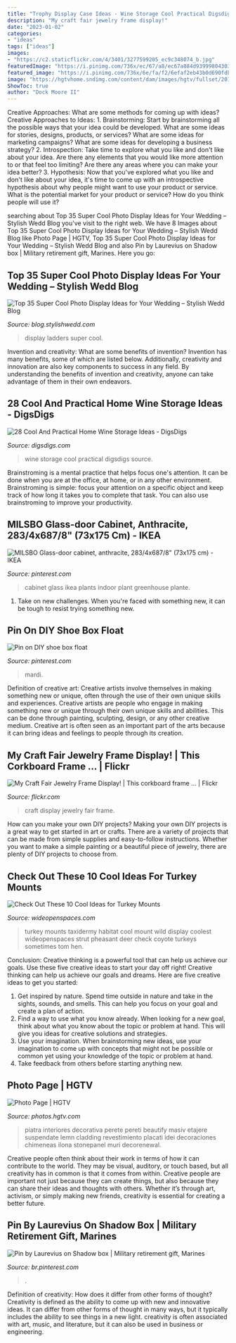 ```yaml
---
title: "Trophy Display Case Ideas - Wine Storage Cool Practical Digsdigs Source"
description: "My craft fair jewelry frame display!"
date: "2023-01-02"
categories:
- "ideas"
tags: ["ideas"]
images:
- "https://c2.staticflickr.com/4/3401/3277599205_ec9c348074_b.jpg"
featuredImage: "https://i.pinimg.com/736x/ec/67/a8/ec67a884d93999804303862cfa9480c3.jpg"
featured_image: "https://i.pinimg.com/736x/6e/fa/f2/6efaf2eb43b0d690fdb0c26564c78984.jpg"
image: "https://hgtvhome.sndimg.com/content/dam/images/hgtv/fullset/2015/1/21/0/L-Evans-Design-Group_Lake-Residence-trophy-display.jpg.rend.hgtvcom.616.924.suffix/1421865509389.jpeg"
ShowToc: true
author: "Dock Moore II"
---
```



Creative Approaches: What are some methods for coming up with ideas?
Creative Approaches to Ideas: 1. Brainstorming: Start by brainstorming all the possible ways that your idea could be developed. What are some ideas for stories, designs, products, or services? What are some ideas for marketing campaigns? What are some ideas for developing a business strategy? 2. Introspection: Take time to explore what you like and don't like about your idea. Are there any elements that you would like more attention to or that feel too limiting? Are there any areas where you can make your idea better? 3. Hypothesis: Now that you've explored what you like and don't like about your idea, it's time to come up with an introspective hypothesis about why people might want to use your product or service. What is the potential market for your product or service? How do you think people will use it? 
	

		
searching about Top 35 Super Cool Photo Display Ideas for Your Wedding – Stylish Wedd Blog you've visit to the right web. We have 8 Images about Top 35 Super Cool Photo Display Ideas for Your Wedding – Stylish Wedd Blog like Photo Page | HGTV, Top 35 Super Cool Photo Display Ideas for Your Wedding – Stylish Wedd Blog and also Pin by Laurevius on Shadow box | Military retirement gift, Marines. Here you go:
		
    
## Top 35 Super Cool Photo Display Ideas For Your Wedding – Stylish Wedd Blog

<img loading=lazy src="http://blog.stylishwedd.com/wp-content/uploads/2017/01/Chic-Wedding-Photo-Display-Ideas-with-Old-Ladders.jpg" onerror="this.onerror=null;this.src='https://tse2.mm.bing.net/th?id=OIP.VjcARHdZ-TiBM3AGDiXE0QHaKd&amp;pid=15.1';" alt="Top 35 Super Cool Photo Display Ideas for Your Wedding – Stylish Wedd Blog">

_Source: blog.stylishwedd.com_

>display ladders super cool. 

	

Invention and creativity: What are some benefits of invention?
Invention has many benefits, some of which are listed below. Additionally, creativity and innovation are also key components to success in any field. By understanding the benefits of invention and creativity, anyone can take advantage of them in their own endeavors.

    
## 28 Cool And Practical Home Wine Storage Ideas - DigsDigs

<img loading=lazy src="http://www.digsdigs.com/photos/cool-and-practical-home-wine-storage-ideas-19.jpg" onerror="this.onerror=null;this.src='https://tse2.mm.bing.net/th?id=OIP.LjLO1cAHojNVpZpOj0iAxAHaJ4&amp;pid=15.1';" alt="28 Cool And Practical Home Wine Storage Ideas - DigsDigs">

_Source: digsdigs.com_

>wine storage cool practical digsdigs source. 

	

Brainstroming is a mental practice that helps focus one's attention. It can be done when you are at the office, at home, or in any other environment. Brainstroming is simple: focus your attention on a specific object and keep track of how long it takes you to complete that task. You can also use brainstroming to improve your productivity.

    
## MILSBO Glass-door Cabinet, Anthracite, 283/4x687/8&quot; (73x175 Cm) - IKEA

<img loading=lazy src="https://i.pinimg.com/736x/ec/67/a8/ec67a884d93999804303862cfa9480c3.jpg" onerror="this.onerror=null;this.src='https://tse3.mm.bing.net/th?id=OIP.wIk8zzYMZ22AzzMzw6iCkgHaHa&amp;pid=15.1';" alt="MILSBO Glass-door cabinet, anthracite, 283/4x687/8&quot; (73x175 cm) - IKEA">

_Source: pinterest.com_

>cabinet glass ikea plants indoor plant greenhouse plante. 

	

1) Take on new challenges. When you're faced with something new, it can be tough to resist trying something new.

    
## Pin On DIY Shoe Box Float

<img loading=lazy src="https://i.pinimg.com/736x/e6/76/95/e67695ed46e8178c702d52cc89cff25d--diy-shoe-shoe-box.jpg" onerror="this.onerror=null;this.src='https://tse1.mm.bing.net/th?id=OIP.fDlkulT6OK-CZkCsJaq-pAHaJ3&amp;pid=15.1';" alt="Pin on DIY shoe box float">

_Source: pinterest.com_

>mardi. 

	

Definition of creative art: Creative artists involve themselves in making something new or unique, often through the use of their own unique skills and experiences.
Creative artists are people who engage in making something new or unique through their own unique skills and abilities. This can be done through painting, sculpting, design, or any other creative medium. Creative art is often seen as an important part of the arts because it can bring ideas and feelings to people through its creation.

    
## My Craft Fair Jewelry Frame Display! | This Corkboard Frame … | Flickr

<img loading=lazy src="https://c2.staticflickr.com/4/3401/3277599205_ec9c348074_b.jpg" onerror="this.onerror=null;this.src='https://tse3.mm.bing.net/th?id=OIP.lHUULn0r6P_6xQ5nVbNSYgHaJ4&amp;pid=15.1';" alt="My Craft Fair Jewelry Frame Display! | This corkboard frame … | Flickr">

_Source: flickr.com_

>craft display jewelry fair frame. 

	

How can you make your own DIY projects?
Making your own DIY projects is a great way to get started in art or crafts. There are a variety of projects that can be made from simple supplies and easy-to-follow instructions. Whether you want to make a simple painting or a beautiful piece of jewelry, there are plenty of DIY projects to choose from.

    
## Check Out These 10 Cool Ideas For Turkey Mounts

<img loading=lazy src="http://cdn0.wideopenspaces.com/wp-content/uploads/2015/10/turkey-in-habitat.jpg" onerror="this.onerror=null;this.src='https://tse4.mm.bing.net/th?id=OIP.mOcIYz6hEVhYHUP3Nqma4wHaKB&amp;pid=15.1';" alt="Check Out These 10 Cool Ideas for Turkey Mounts">

_Source: wideopenspaces.com_

>turkey mounts taxidermy habitat cool mount wild display coolest wideopenspaces strut pheasant deer check coyote turkeys sometimes tom hen. 

	

Conclusion: Creative thinking is a powerful tool that can help us achieve our goals. Use these five creative ideas to start your day off right!
Creative thinking can help us achieve our goals and dreams. Here are five creative ideas to get you started: 
1. Get inspired by nature. Spend time outside in nature and take in the sights, sounds, and smells. This can help you focus on your goal and create a plan of action. 
2. Find a way to use what you know already. When looking for a new goal, think about what you know about the topic or problem at hand. This will give you ideas for creative solutions and strategies. 
3. Use your imagination. When brainstorming new ideas, use your imagination to come up with concepts that might not be possible or common yet using your knowledge of the topic or problem at hand. 
4. Take feedback from others before starting anything new.

    
## Photo Page | HGTV

<img loading=lazy src="https://hgtvhome.sndimg.com/content/dam/images/hgtv/fullset/2015/1/21/0/L-Evans-Design-Group_Lake-Residence-trophy-display.jpg.rend.hgtvcom.616.924.suffix/1421865509389.jpeg" onerror="this.onerror=null;this.src='https://tse2.mm.bing.net/th?id=OIP.PzLB8v0uOB4rr6UDFjSv1QHaLH&amp;pid=15.1';" alt="Photo Page | HGTV">

_Source: photos.hgtv.com_

>piatra interiores decorativa perete pereti beautify masiv etajere suspendate lemn cladding revestimiento placati idei decoraciones chimeneas ilona stonepanel muri decorenewal. 

	

Creative people often think about their work in terms of how it can contribute to the world. They may be visual, auditory, or touch based, but all creativity has in common is that it comes from within. Creative people are important not just because they can create things, but also because they can share their ideas and thoughts with others. Whether it’s through art, activism, or simply making new friends, creativity is essential for creating a better future.

    
## Pin By Laurevius On Shadow Box | Military Retirement Gift, Marines

<img loading=lazy src="https://i.pinimg.com/736x/6e/fa/f2/6efaf2eb43b0d690fdb0c26564c78984.jpg" onerror="this.onerror=null;this.src='https://tse3.mm.bing.net/th?id=OIP.AqroW_Qtn0b6wPEzu75nCAHaLF&amp;pid=15.1';" alt="Pin by Laurevius on Shadow box | Military retirement gift, Marines">

_Source: br.pinterest.com_

>. 

	

Definition of creativity: How does it differ from other forms of thought?
Creativity is defined as the ability to come up with new and innovative ideas. It can differ from other forms of thought in many ways, but it typically includes the ability to see things in a new light. creativity is often associated with art, music, and literature, but it can also be used in business or engineering.

